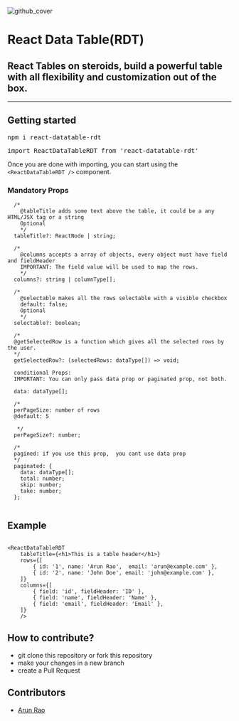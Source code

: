![github_cover](https://user-images.githubusercontent.com/4560500/221427285-ab662d6b-f96b-4471-a73a-4cefc9e9bf48.png)

# React Data Table(RDT)

## React Tables on steroids, build a powerful table with all flexibility and customization out of the box.

-----------

## Getting started

<pre>npm i react-datatable-rdt</pre>

<pre>import ReactDataTableRDT from 'react-datatable-rdt'</pre> 

Once you are done with importing, you can start using the `<ReactDataTableRDT />` component.

### Mandatory Props
``` 
  /*
    @tableTitle adds some text above the table, it could be a any HTML/JSX tag or a string
    Optional
    */
  tableTitle?: ReactNode | string;

  /*
    @columns accepts a array of objects, every object must have field and fieldHeader
    IMPORTANT: The field value will be used to map the rows.
    */
  columns?: string | columnType[];

  /*
    @selectable makes all the rows selectable with a visible checkbox
    default: false;
    Optional
    */
  selectable?: boolean;
  
  /*
  @getSelectedRow is a function which gives all the selected rows by the user.
  */
  getSelectedRow?: (selectedRows: dataType[]) => void;

  conditional Props:
  IMPORTANT: You can only pass data prop or paginated prop, not both.

  data: dataType[];

  /* 
  perPageSize: number of rows
  @default: 5

   */
  perPageSize?: number;
  
  /*
  pagined: if you use this prop,  you cant use data prop
  */
  paginated: {
    data: dataType[];
    total: number;
    skip: number;
    take: number;
  };


  ```

## Example

```

<ReactDataTableRDT
    tableTitle={<h1>This is a table header</h1>}
    rows={[
        { id: '1', name: 'Arun Rao',  email: 'arun@example.com' },
        { id: '2', name: 'John Doe', email: 'john@example.com' },
    ]}
    columns={[
        { field: 'id', fieldHeader: 'ID' },
        { field: 'name', fieldHeader: 'Name' },
        { field: 'email', fieldHeader: 'Email' },
    ]}
    />

```

## How to contribute?

- git clone this repository or fork this repository
- make your changes in a new branch
- create a Pull Request


## Contributors

- [Arun Rao](https://www.linkedin.com/in/arunraokalya)

